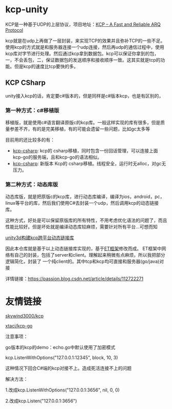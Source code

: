 # kcp-unity

KCP是一种基于UDP的上层协议，项目地址：[KCP – A Fast and Reliable ARQ Protocol](https://github.com/skywind3000/kcp)

kcp就是在udp上再做了一层封装，来实现TCP的效果并且弥补TCP的一些不足。使用kcp的方式就是和服务器连接一个udp连接，然后再udp的通信过程中，使用kcp库对字节进行处理。然后通过kcp拿到数据包。kcp可以保证你拿到的包，一，不会丢包，二，保证数据包的发送顺序和接收顺序一致。这其实就是tcp的功能。但是kcp的速度比tcp要快的多。

## KCP CSharp

unity接入kcp的话，肯定要c#版本的，但是同样是c#版本kcp，也是有区别的，

### 第一种方式：c#移植版

移植版，就是使用c#语言翻译原版c的kcp库。一般这样实现的库有很多，但是质量参差不齐，有的是完美移植，有的可能会遗留一些问题，比如gc太多等

目前用的还比较多的有：

- [kcp-csharp](https://github.com/limpo1989/kcp-csharp): kcp的 csharp移植，同时包含一份回话管理，可以连接上面kcp-go的服务端，且和kcp-go的语法相似。
- [kcp-csharp](https://github.com/KumoKyaku/KCP): 新版本 Kcp的 csharp移植。线程安全，运行时无alloc，对gc无压力。

### 第二种方式：动态库版

动态库版，就是把原版c的kcp库，进行动态库编译，编译为ios，android，pc，linux等平台的库，然后我们使用C#去封装一个udp，然后调用kcp的动态链接库。

这种方式，好处是可以保留原版库的所有特性，不用考虑优化语法的问题了，而且性能比较好。但是坏处就是编译动态库较麻烦，需要针对所有平台...可想而知

[unity3d构建kcp跨平台动态链接库](https://github.com/smilehao/kcp_bulild)

因此本仓库就是基于以上动态链接库实现的，基于[ET框架](https://github.com/egametang/ET)修改而成。
ET框架中网络有自己的封装，包括了server和client。理解起来稍微有点麻烦，所以我把部分逻辑简化，封装了 一个纯client的。其中tcp和kcp均可直接和服务器(go/java)对接

详情链接：https://passion.blog.csdn.net/article/details/112722271

# 友情链接

[skywind3000/kcp](https://github.com/skywind3000/kcp)

[xtaci/kcp-go](https://github.com/xtaci/kcp-go)

注意事项：

go版本的kcp的demo：echo.go中默认使用了加密模式

kcp.ListenWithOptions("127.0.0.1:12345", block, 10, 3)


这种情况下回合C#端的kcp对接不上。造成死活连接不上的问题

解决方法：

1.改成kcp.ListenWithOptions("127.0.0.1:3656", nil, 0, 0)

2.改成kcp.Listen("127.0.0.1:3656")